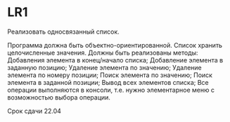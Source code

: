 # LR1

Реализовать односвязанный список.

Программа должна быть объектно-ориентированной.
Список хранить целочисленные значения.
Должны быть реализованы методы:
Добавления элемента в конец/начало списка;
Добавление элемента в заданную позицию;
Удаление элемента по значению;
Удаление элемента по номеру позиции;
Поиск элемента по значению;
Поиск элемента в заданной позиции;
Вывод всех элементов списка;
Все операции выполняются в консоли, т.е. нужно элементарное меню с возможностью выбора операции.
 

Срок сдачи 22.04
